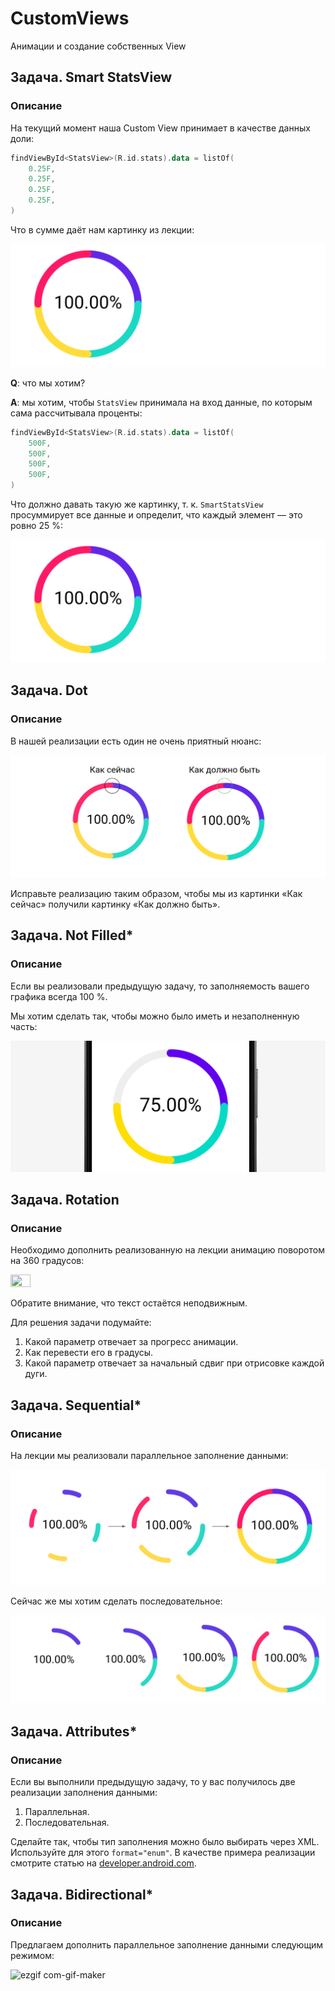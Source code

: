 # CustomViews
Анимации и создание собственных View

## Задача. Smart StatsView

### Описание

На текущий момент наша Custom View принимает в качестве данных доли:

```kotlin
findViewById<StatsView>(R.id.stats).data = listOf(
    0.25F,
    0.25F,
    0.25F,
    0.25F,
)
```

Что в сумме даёт нам картинку из лекции:

![](https://github.com/netology-code/andad-homeworks/blob/master/05_views/pic/diagram.png?raw=true)

**Q**: что мы хотим?

**A**: мы хотим, чтобы `StatsView` принимала на вход данные, по которым сама рассчитывала проценты:

```kotlin
findViewById<StatsView>(R.id.stats).data = listOf(
    500F,
    500F,
    500F,
    500F,
)
```

Что должно давать такую же картинку, т. к. `SmartStatsView` просуммирует все данные и определит, что каждый элемент — это ровно 25 %: 

![](https://github.com/netology-code/andad-homeworks/blob/master/05_views/pic/diagram.png?raw=true)


## Задача. Dot

### Описание

В нашей реализации есть один не очень приятный нюанс:

![](https://github.com/netology-code/andad-homeworks/blob/master/05_views/pic/dot.png?raw=true)

Исправьте реализацию таким образом, чтобы мы из картинки «Как сейчас» получили картинку «Как должно быть».


## Задача. Not Filled*

### Описание

Если вы реализовали предыдущую задачу, то заполняемость вашего графика всегда 100 %.

Мы хотим сделать так, чтобы можно было иметь и незаполненную часть:

![](https://github.com/netology-code/andad-homeworks/blob/master/05_views/pic/notfilled.png?raw=true)

## Задача. Rotation

### Описание

Необходимо дополнить реализованную на лекции анимацию поворотом на 360 градусов:

<img src="https://user-images.githubusercontent.com/13727567/142734792-c71faf9b-6014-407d-8257-2193cfa70fa2.gif" width="25%" height="25%"/>

Обратите внимание, что текст остаётся неподвижным.

Для решения задачи подумайте:
1. Какой параметр отвечает за прогресс анимации.
2. Как перевести его в градусы.
3. Какой параметр отвечает за начальный сдвиг при отрисовке каждой дуги.

## Задача. Sequential*

### Описание

На лекции мы реализовали параллельное заполнение данными:

![](https://github.com/netology-code/andad-homeworks/blob/master/06_animations/pic/parallel.png?raw=true)

Сейчас же мы хотим сделать последовательное:

![](https://github.com/netology-code/andad-homeworks/blob/master/06_animations/pic/sequential.png?raw=true)


## Задача. Attributes*

### Описание

Если вы выполнили предыдущую задачу, то у вас получилось две реализации заполнения данными:
1. Параллельная.
2. Последовательная.

Сделайте так, чтобы тип заполнения можно было выбирать через XML. Используйте для этого `format="enum"`. В качестве примера реализации смотрите статью на [developer.android.com](https://developer.android.com/training/custom-views/create-view).


## Задача. Bidirectional*

### Описание

Предлагаем дополнить параллельное заполнение данными следующим режимом:

![ezgif com-gif-maker](https://user-images.githubusercontent.com/13727567/132138140-06b4bd35-2df8-49e1-9a77-2630ed94adf2.gif)

